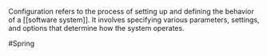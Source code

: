 Configuration refers to the process of setting up and defining the behavior of a [[software system]]. It involves specifying various parameters, settings, and options that determine how the system operates.

#Spring 